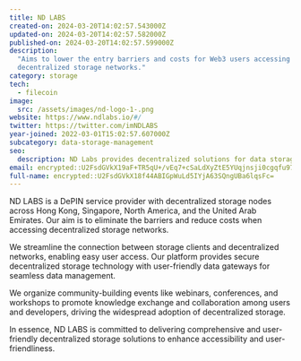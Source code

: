 ```yaml
---
title: ND LABS
created-on: 2024-03-20T14:02:57.543000Z
updated-on: 2024-03-20T14:02:57.582000Z
published-on: 2024-03-20T14:02:57.599000Z
description:
  "Aims to lower the entry barriers and costs for Web3 users accessing
  decentralized storage networks."
category: storage
tech:
  - filecoin
image:
  src: /assets/images/nd-logo-1-.png
website: https://www.ndlabs.io/#/
twitter: https://twitter.com/imNDLABS
year-joined: 2022-03-01T15:02:57.607000Z
subcategory: data-storage-management
seo:
  description: ND Labs provides decentralized solutions for data storage and management.
email: encrypted::U2FsdGVkX19aF+TR5qU+/vEq7+cSaLdXyZtE5YUqjnsji0cgqfu97Bk5f+fNYULF
full-name: encrypted::U2FsdGVkX18f44ABIGpWuLd5IYjA63SQngUBa6lqsFc=
---
```


ND LABS is a DePIN service provider with decentralized storage nodes across Hong Kong, Singapore, North America, and the United Arab Emirates. Our aim is to eliminate the barriers and reduce costs when accessing decentralized storage networks.

We streamline the connection between storage clients and decentralized networks, enabling easy user access. Our platform provides secure decentralized storage technology with user-friendly data gateways for seamless data management.

We organize community-building events like webinars, conferences, and workshops to promote knowledge exchange and collaboration among users and developers, driving the widespread adoption of decentralized storage.

In essence, ND LABS is committed to delivering comprehensive and user-friendly decentralized storage solutions to enhance accessibility and user-friendliness.
